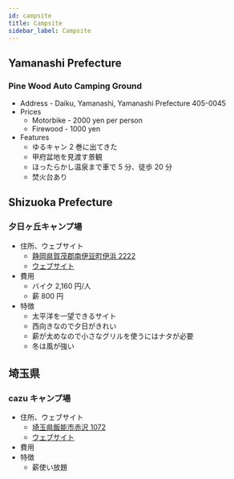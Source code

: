 ```yaml
---
id: campsite
title: Campsite
sidebar_label: Campsite
---
```

## Yamanashi Prefecture

### Pine Wood Auto Camping Ground

* Address - Daiku, Yamanashi, Yamanashi Prefecture 405-0045
* Prices 
  * Motorbike - 2000 yen per person
  * Firewood - 1000 yen
* Features 
  * ゆるキャン 2 巻に出てきた
  * 甲府盆地を見渡す景観
  * ほったらかし温泉まで車で 5 分、徒歩 20 分
  * 焚火台あり

## Shizuoka Prefecture

### 夕日ヶ丘キャンプ場

* 住所、ウェブサイト 
  * [静岡県賀茂郡南伊豆町伊浜 2222](https://www.google.co.jp/maps/place/%E3%80%92415-0531+%E9%9D%99%E5%B2%A1%E7%9C%8C%E8%B3%80%E8%8C%82%E9%83%A1%E5%8D%97%E4%BC%8A%E8%B1%86%E7%94%BA%E4%BC%8A%E6%B5%9C%EF%BC%92%EF%BC%92%EF%BC%92%EF%BC%92/data=!4m2!3m1!1s0x6019f9290d99dec9:0x16d9382759959dc1?sa=X&ved=0ahUKEwj82cTr5czXAhWFvbwKHd2xAAoQ8gEIJjAA)
  * [ウェブサイト](http://byaku.at-ninja.jp/)
* 費用 
  * バイク 2,160 円/人
  * 薪 800 円
* 特徴 
  * 太平洋を一望できるサイト
  * 西向きなので夕日がきれい
  * 薪が太めなので小さなグリルを使うにはナタが必要
  * 冬は風が強い

## 埼玉県

### cazu キャンプ場

* 住所、ウェブサイト 
  * [埼玉県飯能市赤沢 1072](https://www.google.co.jp/maps/place/%E3%80%92357-0128+%E5%9F%BC%E7%8E%89%E7%9C%8C%E9%A3%AF%E8%83%BD%E5%B8%82%E8%B5%A4%E6%B2%A2%EF%BC%91%EF%BC%90%EF%BC%97%EF%BC%92/data=!4m2!3m1!1s0x601930287564f24d:0xad9efa111f16cc78?sa=X&ved=0ahUKEwjK1sb758zXAhXEf7wKHS7CCSoQ8gEIJjAA)
  * [ウェブサイト](http://www.cazu.jp/)
* 費用
* 特徴 
  * 薪使い放題